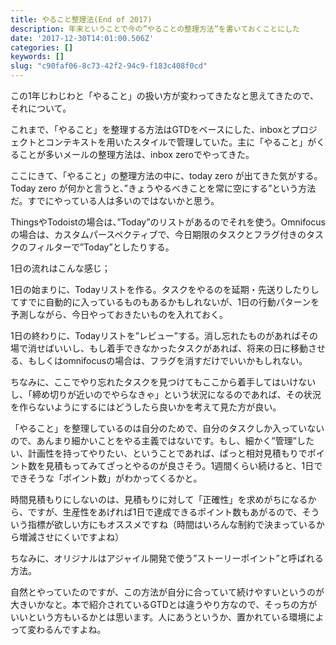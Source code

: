 ```yaml
---
title: やること整理法(End of 2017)
description: 年末ということで今の”やることの整理方法”を書いておくことにした
date: '2017-12-30T14:01:00.506Z'
categories: []
keywords: []
slug: "c90faf06-8c73-42f2-94c9-f183c408f0cd"
---
```

この1年じわじわと「やること」の扱い方が変わってきたなと思えてきたので、それについて。

これまで、「やること」を整理する方法はGTDをベースにした、inboxとプロジェクトとコンテキストを用いたスタイルで管理していた。主に「やること」がくることが多いメールの整理方法は、inbox zeroでやってきた。

ここにきて、「やること」の整理方法の中に、today zero が出てきた気がする。Today zero が何かと言うと、”きょうやるべきことを常に空にする”という方法だ。すでにやっている人は多いのではないかと思う。

ThingsやTodoistの場合は、”Today”のリストがあるのでそれを使う。Omnifocusの場合は、カスタムパースペクティブで、今日期限のタスクとフラグ付きのタスクのフィルターで”Today”としたりする。

1日の流れはこんな感じ；

1日の始まりに、Todayリストを作る。タスクをやるのを延期・先送りしたりしてすでに自動的に入っているものもあるかもしれないが、1日の行動パターンを予測しながら、今日やっておきたいものを入れておく。

1日の終わりに、Todayリストを”レビュー”する。消し忘れたものがあればその場で消せばいいし、もし着手できなかったタスクがあれば、将来の日に移動させる、もしくはomnifocusの場合は、フラグを消すだけでいいかもしれない。

ちなみに、ここでやり忘れたタスクを見つけてもここから着手してはいけないし、「締め切りが近いのでやらなきゃ」という状況になるのであれば、その状況を作らないようにするにはどうしたら良いかを考えて見た方が良い。

「やること」を整理しているのは自分のためで、自分のタスクしか入っていないので、あんまり細かいことをやる主義ではないです。もし、細かく”管理”したい、計画性を持ってやりたい、ということであれば、ぱっと相対見積もりでポイント数を見積もってみてざっとやるのが良さそう。1週間くらい続けると、1日でできそうな「ポイント数」がわかってくるかと。

時間見積もりにしないのは、見積もりに対して「正確性」を求めがちになるから、ですが、生産性をあげれば1日で達成できるポイント数もあがるので、そういう指標が欲しい方にもオススメですね（時間はいろんな制約で決まっているから増減させにくいですよね）

ちなみに、オリジナルはアジャイル開発で使う”ストーリーポイント”と呼ばれる方法。

自然とやっていたのですが、この方法が自分に合っていて続けやすいというのが大きいかなと。本で紹介されているGTDとは違うやり方なので、そっちの方がいいという方もいるかとは思います。人にあうというか、置かれている環境によって変わるんですよね。